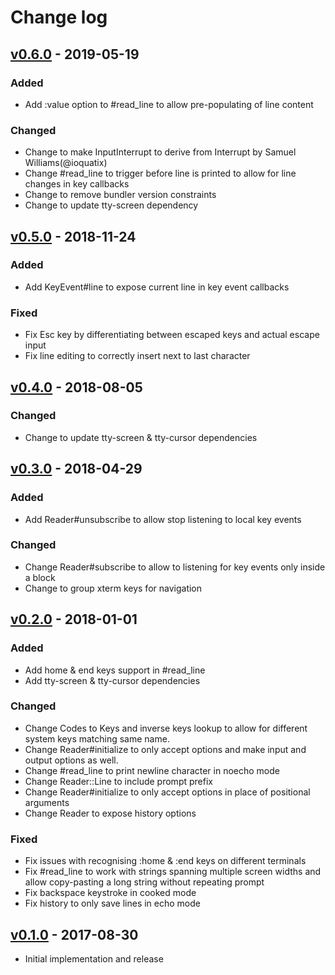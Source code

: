# Change log

## [v0.6.0] - 2019-05-19

### Added
* Add :value option to #read_line to allow pre-populating of line content

### Changed
* Change to make InputInterrupt to derive from Interrupt by Samuel Williams(@ioquatix)
* Change #read_line to trigger before line is printed to allow for line changes in key callbacks
* Change to remove bundler version constraints
* Change to update tty-screen dependency

## [v0.5.0] - 2018-11-24

### Added
* Add KeyEvent#line to expose current line in key event callbacks

### Fixed
* Fix Esc key by differentiating between escaped keys and actual escape input
* Fix line editing to correctly insert next to last character

## [v0.4.0] - 2018-08-05

### Changed
* Change to update tty-screen & tty-cursor dependencies

## [v0.3.0] - 2018-04-29

### Added
* Add Reader#unsubscribe to allow stop listening to local key events

### Changed
* Change Reader#subscribe to allow to listening for key events only inside a block
* Change to group xterm keys for navigation

## [v0.2.0] - 2018-01-01

### Added
* Add home & end keys support in #read_line
* Add tty-screen & tty-cursor dependencies

### Changed
* Change Codes to Keys and inverse keys lookup to allow for different system keys matching same name.
* Change Reader#initialize to only accept options and make input and output options as well.
* Change #read_line to print newline character in noecho mode
* Change Reader::Line to include prompt prefix
* Change Reader#initialize to only accept options in place of positional arguments
* Change Reader to expose history options

### Fixed
* Fix issues with recognising :home & :end keys on different terminals
* Fix #read_line to work with strings spanning multiple screen widths and allow copy-pasting a long string without repeating prompt
* Fix backspace keystroke in cooked mode
* Fix history to only save lines in echo mode

## [v0.1.0] - 2017-08-30

* Initial implementation and release

[v0.6.0]: https://github.com/piotrmurach/tty-reader/compare/v0.5.0...v0.6.0
[v0.5.0]: https://github.com/piotrmurach/tty-reader/compare/v0.4.0...v0.5.0
[v0.4.0]: https://github.com/piotrmurach/tty-reader/compare/v0.3.0...v0.4.0
[v0.3.0]: https://github.com/piotrmurach/tty-reader/compare/v0.2.0...v0.3.0
[v0.2.0]: https://github.com/piotrmurach/tty-reader/compare/v0.1.0...v0.2.0
[v0.1.0]: https://github.com/piotrmurach/tty-reader/compare/v0.1.0
